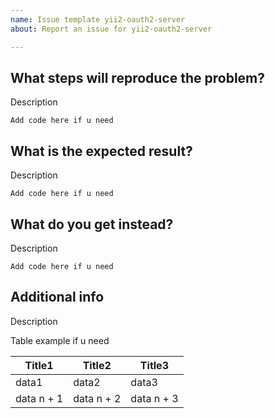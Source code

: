 ```yaml
---
name: Issue template yii2-oauth2-server
about: Report an issue for yii2-oauth2-server

---
```


## **What steps will reproduce the problem?**

Description

```
Add code here if u need
```

## **What is the expected result?**

Description

```
Add code here if u need
```

## **What do you get instead?**

Description

```
Add code here if u need
```


## **Additional info**

Description

Table example if u need

Title1 | Title2 | Title3|
-- | -- | --
data1 | data2 | data3
data n + 1 | data n + 2 | data n + 3

